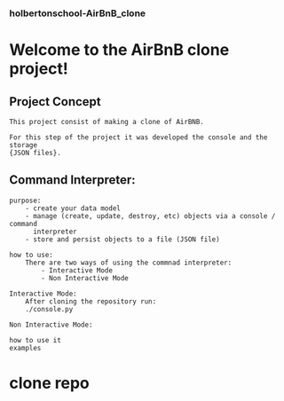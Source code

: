 ### holbertonschool-AirBnB_clone
# Welcome to the AirBnB clone project!

## Project Concept
    This project consist of making a clone of AirBNB.

    For this step of the project it was developed the console and the storage
    {JSON files}.


## Command Interpreter:
    purpose:
        - create your data model
        - manage (create, update, destroy, etc) objects via a console / command
          interpreter
        - store and persist objects to a file (JSON file)

    how to use:
        There are two ways of using the commnad interpreter:
            - Interactive Mode
            - Non Interactive Mode

    Interactive Mode:
        After cloning the repository run:
        ./console.py

    Non Interactive Mode:

    how to use it
    examples

# clone repo

# 